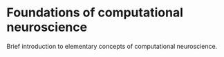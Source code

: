 # Foundations of computational neuroscience
Brief introduction to elementary concepts of computational neuroscience. 
